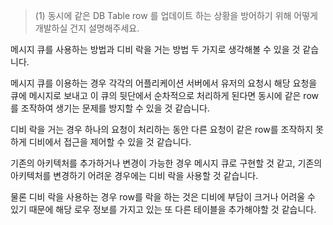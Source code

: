> (1) 동시에 같은 DB Table row 를 업데이트 하는 상황을 방어하기 위해 어떻게 개발하실 건지 설명해주세요.

메시지 큐를 사용하는 방법과 디비 락을 거는 방법 두 가지로 생각해볼 수 있을 것 같습니다.

메시지 큐를 이용하는 경우 각각의 어플리케이션 서버에서 유저의 요청시 해당 요청을 큐에 메시지로 보내고 이 큐의 뒷단에서 순차적으로 처리하게 된다면 동시에 같은 row를 조작하여 생기는 문제를 방지할 수 있을 것 같습니다.

디비 락을 거는 경우 하나의 요청이 처리하는 동안 다른 요청이 같은 row를 조작하지 못하게 디비에서 접근을 제어할 수 있을 것 같습니다.

기존의 아키텍처를 추가하거나 변경이 가능한 경우 메시지 큐로 구현할 것 같고, 기존의 아키텍처를 변경하기 어려운 경우에는 디비 락을 사용할 것 같습니다.

물론 디비 락을 사용하는 경우 row를 락을 하는 것은 디비에 부담이 크거나 어려울 수 있기 때문에 해당 로우 정보를 가지고 있는 또 다른 테이블을 추가해야할 것 같습니다.
